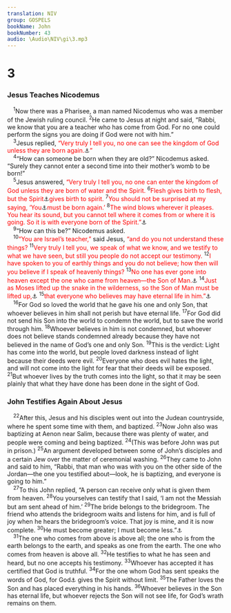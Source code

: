 ```yaml
---
translation: NIV
group: GOSPELS
bookName: John 
bookNumber: 43
audio: \Audio\NIV\gi\3.mp3
---
```


<div class="title"><h1>3</h1><h3>Jesus Teaches Nicodemus </h3></div>
<span class="verse gi_3_1"> <sup>1</sup>Now there was a Pharisee, a man named Nicodemus who was a member of the Jewish ruling council. </span>
<span class="verse gi_3_2"><sup>2</sup>He came to Jesus at night and said, “Rabbi, we know that you are a teacher who has come from God. For no one could perform the signs you are doing if God were not with him.” <br/></span>
<span class="verse gi_3_3"> <sup>3</sup>Jesus replied, <font color="red">“Very truly I tell you, no one can see the kingdom of God unless they are born again.</font><a data-toggle="tooltip" data-placement="bottom" title="The Greek for again also means from above ; also in verse 7.">⚓</a><font color="red">”</font><br/></span>
<span class="verse gi_3_4"> <sup>4</sup>“How can someone be born when they are old?” Nicodemus asked. “Surely they cannot enter a second time into their mother’s womb to be born!” <br/></span>
<span class="verse gi_3_5"> <sup>5</sup>Jesus answered, <font color="red">“Very truly I tell you, no one can enter the kingdom of God unless they are born of water and the Spirit.</font></span>
<span class="verse gi_3_6"><sup>6</sup><font color="red">Flesh gives birth to flesh, but the Spirit</font><a data-toggle="tooltip" data-placement="bottom" title="Or but spirit">⚓</a><font color="red">gives birth to spirit.</font></span>
<span class="verse gi_3_7"><sup>7</sup><font color="red">You should not be surprised at my saying, ‘You</font><a data-toggle="tooltip" data-placement="bottom" title="The Greek is plural.">⚓</a><font color="red">must be born again.’</font></span>
<span class="verse gi_3_8"><sup>8</sup><font color="red">The wind blows wherever it pleases. You hear its sound, but you cannot tell where it comes from or where it is going. So it is with everyone born of the Spirit.”</font><a data-toggle="tooltip" data-placement="bottom" title="The Greek for Spirit is the same as that for wind .">⚓</a><br/></span>
<span class="verse gi_3_9"> <sup>9</sup>“How can this be?” Nicodemus asked. <br/></span>
<span class="verse gi_3_10"> <sup>10</sup><font color="red">“You are Israel’s teacher,”</font> said Jesus, <font color="red">“and do you not understand these things?</font></span>
<span class="verse gi_3_11"><sup>11</sup><font color="red">Very truly I tell you, we speak of what we know, and we testify to what we have seen, but still you people do not accept our testimony.</font></span>
<span class="verse gi_3_12"><sup>12</sup><font color="red">I have spoken to you of earthly things and you do not believe; how then will you believe if I speak of heavenly things?</font></span>
<span class="verse gi_3_13"><sup>13</sup><font color="red">No one has ever gone into heaven except the one who came from heaven—the Son of Man.</font><a data-toggle="tooltip" data-placement="bottom" title="Some manuscripts Man, who is in heaven">⚓</a></span>
<span class="verse gi_3_14"><sup>14</sup><font color="red">Just as Moses lifted up the snake in the wilderness, so the Son of Man must be lifted up,</font><a data-toggle="tooltip" data-placement="bottom" title="The Greek for lifted up also means exalted .">⚓</a></span>
<span class="verse gi_3_15"><sup>15</sup><font color="red">that everyone who believes may have eternal life in him.”</font><a data-toggle="tooltip" data-placement="bottom" title="Some interpreters end the quotation with verse 21.">⚓</a><br/></span>
<span class="verse gi_3_16"> <sup>16</sup>For God so loved the world that he gave his one and only Son, that whoever believes in him shall not perish but have eternal life. </span>
<span class="verse gi_3_17"><sup>17</sup>For God did not send his Son into the world to condemn the world, but to save the world through him. </span>
<span class="verse gi_3_18"><sup>18</sup>Whoever believes in him is not condemned, but whoever does not believe stands condemned already because they have not believed in the name of God’s one and only Son. </span>
<span class="verse gi_3_19"><sup>19</sup>This is the verdict: Light has come into the world, but people loved darkness instead of light because their deeds were evil. </span>
<span class="verse gi_3_20"><sup>20</sup>Everyone who does evil hates the light, and will not come into the light for fear that their deeds will be exposed. </span>
<span class="verse gi_3_21"><sup>21</sup>But whoever lives by the truth comes into the light, so that it may be seen plainly that what they have done has been done in the sight of God. <br/></span>
<div class="title"><h3>John Testifies Again About Jesus </h3></div>
<span class="verse gi_3_22"> <sup>22</sup>After this, Jesus and his disciples went out into the Judean countryside, where he spent some time with them, and baptized. </span>
<span class="verse gi_3_23"><sup>23</sup>Now John also was baptizing at Aenon near Salim, because there was plenty of water, and people were coming and being baptized. </span>
<span class="verse gi_3_24"><sup>24</sup>(This was before John was put in prison.) </span>
<span class="verse gi_3_25"><sup>25</sup>An argument developed between some of John’s disciples and a certain Jew over the matter of ceremonial washing. </span>
<span class="verse gi_3_26"><sup>26</sup>They came to John and said to him, “Rabbi, that man who was with you on the other side of the Jordan—the one you testified about—look, he is baptizing, and everyone is going to him.” <br/></span>
<span class="verse gi_3_27"> <sup>27</sup>To this John replied, “A person can receive only what is given them from heaven. </span>
<span class="verse gi_3_28"><sup>28</sup>You yourselves can testify that I said, ‘I am not the Messiah but am sent ahead of him.’ </span>
<span class="verse gi_3_29"><sup>29</sup>The bride belongs to the bridegroom. The friend who attends the bridegroom waits and listens for him, and is full of joy when he hears the bridegroom’s voice. That joy is mine, and it is now complete. </span>
<span class="verse gi_3_30"><sup>30</sup>He must become greater; I must become less.”<a data-toggle="tooltip" data-placement="bottom" title="Some interpreters end the quotation with verse 36.">⚓</a><br/></span>
<span class="verse gi_3_31"> <sup>31</sup>The one who comes from above is above all; the one who is from the earth belongs to the earth, and speaks as one from the earth. The one who comes from heaven is above all. </span>
<span class="verse gi_3_32"><sup>32</sup>He testifies to what he has seen and heard, but no one accepts his testimony. </span>
<span class="verse gi_3_33"><sup>33</sup>Whoever has accepted it has certified that God is truthful. </span>
<span class="verse gi_3_34"><sup>34</sup>For the one whom God has sent speaks the words of God, for God<a data-toggle="tooltip" data-placement="bottom" title="Greek he">⚓</a> gives the Spirit without limit. </span>
<span class="verse gi_3_35"><sup>35</sup>The Father loves the Son and has placed everything in his hands. </span>
<span class="verse gi_3_36"><sup>36</sup>Whoever believes in the Son has eternal life, but whoever rejects the Son will not see life, for God’s wrath remains on them. <br/></span>
